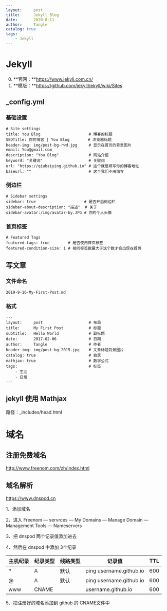 ```yaml
---
layout:     post
title:      Jekyll Blog
date:       2020-8-11
author:     Tangle
catalog: true
tags:
    - Jekyll
---
```


# Jekyll

0. **官网：**https://www.jekyll.com.cn/
0. **模版：**https://github.com/jekyll/jekyll/wiki/Sites

## _config.yml

### 基础设置

```
# Site settings
title: You Blog                     # 博客的标题
SEOTitle: 你的博客 | You Blog        # 浏览器标题
header-img: img/post-bg-rwd.jpg     # 显示在首页的背景图片
email: You@gmail.com    
description: "You Blog"             # 网站介绍
keyword: "关键词"                    # 关键词
url: "https://qiubaiying.github.io" # 这个就是填写你的博客地址
baseurl: ""                         # 这个我们不用填写
```

### 侧边栏

```
# Sidebar settings
sidebar: true                     # 是否开启侧边栏
sidebar-about-description: "描述"  # 关于
sidebar-avatar:/img/avatar-by.JPG # 你的个人头像
```

### 首页标签

```
# Featured Tags
featured-tags: true        # 是否使用首页标签
featured-condition-size: 1 # 相同标签数量大于这个数才会出现在首页
```

## 写文章

### 文件命名

```
2019-9-16-My-First-Post.md
```

### 格式

```
---
layout:     post                    # 布局
title:      My First Post           # 标题
subtitle:   Hello World             # 副标题
date:       2017-02-06              # 日期
author:     Tangle                  # 作者
header-img: img/post-bg-2015.jpg    # 文章标题背景图片
catalog: true                       # 目录
mathjax: true                       # 数学公式
tags:                               # 标签
    - 生活
    - 日常
---
```

## jekyll 使用 Mathjax

路径：_includes/head.html

# 域名

## 注册免费域名

http://www.freenom.com/zh/index.html

## 域名解析

https://www.dnspod.cn

1、添加域名

2、进入 Freenom — servrces — My Domains — Manage Domain — Management Tools — Nameservers

3、把 dnspod 两个记录值添加进去

4、然后在 dnspod 中添加 3个纪录

| 主机纪录 | 纪录类型 | 线路类型 | 记录值                  | TTL  |
| -------- | -------- | -------- | ----------------------- | ---- |
| *        | A        | 默认     | ping username.github.io | 600  |
| @        | A        | 默认     | ping username.github.io | 600  |
| www      | CNAME    |          | username.github.io      | 600  |

5、把注册好的域名添加到 github 的 CNAME文件中
